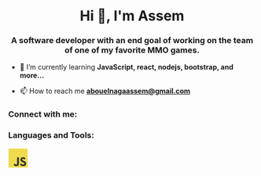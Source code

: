 <h1 align="center">Hi 👋, I'm Assem</h1>
<h3 align="center">A software developer with an end goal of working on the team of one of my favorite MMO games.</h3>

- 🌱 I’m currently learning **JavaScript, react, nodejs, bootstrap, and more...**

- 📫 How to reach me **abouelnagaassem@gmail.com**

<h3 align="left">Connect with me:</h3>
<p align="left">
</p>

<h3 align="left">Languages and Tools:</h3>
<p align="left"> <a href="https://developer.mozilla.org/en-US/docs/Web/JavaScript" target="_blank" rel="noreferrer"> <img src="https://raw.githubusercontent.com/devicons/devicon/master/icons/javascript/javascript-original.svg" alt="javascript" width="40" height="40"/> </a> </p>

